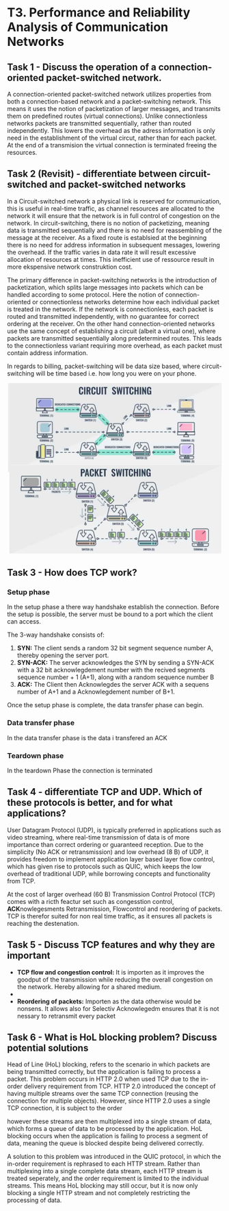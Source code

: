 # T3. Performance and Reliability Analysis of Communication Networks

## Task 1 - Discuss the operation of a connection-oriented packet-switched network.

A connection-oriented packet-switched network utilizes properties from both a connection-based network and a packet-switching network. This means it uses the notion of packetization of larger messages, and transmits them on predefined routes (virtual connections). Unlike connectionless networks packets are transmitted sequentially, rather than routed independently. This lowers the overhead as the adress information is only need in the establishment of the virtual circut, rather than for each packet. At the end of a transmision the virtual connection is terminated freeing the resources. 

## Task 2 (Revisit) - differentiate between circuit-switched and packet-switched networks
In a Circuit-switched network a physical link is reserved for communication, this is useful in real-time traffic, as channel resources are allocated to the network it will ensure that the network is in full control of congestion on the network. 
In circuit-switching, there is no notion of packetizing, meaning data is transmitted sequentially and there is no need for reassembling of the message at the receiver. As a fixed route is establsied at the beginning there is no need for address information in subsequent messages, lowering the overhead. If the traffic varies in data rate it will result excessive allocation of resources at times. This inefficient use of ressource result in more ekspensive network construktion cost.

The primary difference in packet-switching networks is the introduction of packetization, which splits large messages into packets which can be handled according to some protocol. Here the notion of connection-oriented or connectionless networks determine how each individual packet is treated in the network. If the network is connectionless, each packet is routed and transmitted independently, with no guarantee for correct ordering at the receiver. On the other hand connection-oriented networks use the same concept of establishing a circuit (albeit a virtual one), where packets are transmitted sequentially along predetermined routes. This leads to the connectionless variant requiring more overhead, as each packet must contain address information.

In regards to billing, packet-switching will be data size based, where circuit-switching will be time based i.e. how long you were on your phone.
<div style="text-align: center;">
  <img src="https://raw.githubusercontent.com/P9-CovertCommunication/Exercises/main/Performance%20and%20Reliability%20Analyses%20of%20Communication%20Network/T3_Network_layer/Packet-circuit%20switching.png", width="500"/>
</div>

## Task 3 - How does TCP work?

### Setup phase
In the setup phase a there way handshake establish the connection. Before the setup is possible, the server must be bound to a port which the client can access. 

The 3-way handshake consists of:

1. **SYN:** The client sends a random 32 bit segment sequence number A, thereby opening the server port.
2. **SYN-ACK:** The server acknowledges the SYN by sending a SYN-ACK with a 32 bit acknowlegdement number with the recived segments sequence number + 1 (A+1), along with a random sequence number B
3. **ACK:** The Client then Acknowlegdes the server ACK with a sequens number of A+1 and a Acknowlegdement number of B+1.

Once the setup phase is complete, the data transfer phase can begin.

### Data transfer phase
In the data transfer phase is the data i transfered an ACK 
### Teardown phase
In the teardown Phase the connection is terminated

## Task 4 - differentiate TCP and UDP. Which of these protocols is better, and for what applications?
User Datagram Protocol (UDP), is typically preferred in applications such as video streaming, where real-time transmission of data is of more importance than correct ordering or guaranteed reception. Due to the simplicity (No ACK or retransmission) and low overhead (8 B) of UDP, it provides freedom to implement application layer based layer flow control, which has given rise to protocols such as QUIC, which keeps the low overhead of traditional UDP, while borrowing concepts and functionality from TCP.

At the cost of larger overhead (60 B) Transmission Control Protocol (TCP) comes with a ricth feactur set such as congesstion control, **ACK**nowlegesments Retransmission, Flowcontrol and reordering of packets. TCP is therefor suited for non real time traffic, as it ensures all packets is reaching the destenation.

## Task 5 - Discuss TCP features and why they are important
- **TCP flow and congestion control:** It is importen as it improves the goodput of the transmission while reducing the overall congestion on the network. Hereby allowing for a shared medium.
- 
- **Reordering of packets:** Importen as the data otherwise would be nonsens. It allows also for Selectiv Acknowlegedm ensures that it is not nessary to retransmit every packet 


## Task 6 - What is HoL blocking problem? Discuss potential solutions
Head of Line (HoL) blocking, refers to the scenario in which packets are being transmitted correctly, but the application is failing to process a packet. This problem occurs in HTTP 2.0 when used TCP due to the in-order delivery requirement from TCP. HTTP 2.0 introduced the concept of having multiple streams over the same TCP connection (reusing the connection for multiple objects). However, since HTTP 2.0 uses a single TCP connection, it is subject to the order


 however these streams are then multiplexed into a single stream of data, which forms a queue of data to be processed by the application. HoL blocking occurs when the application is failing to process a segment of data, meaning the queue is blocked despite being delivered correctly.

A solution to this problem was introduced in the QUIC protocol, in which the in-order requirement is rephrased to each HTTP stream. Rather than multiplexing into a single complete data stream, each HTTP stream is treated seperately, and the order requirement is limited to the individual streams. This means HoL blocking may still occur, but it is now only blocking a single HTTP stream and not completely restricting the processing of data.
